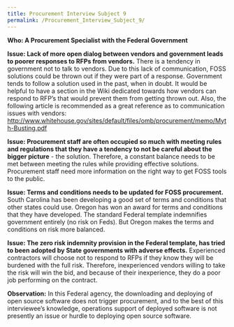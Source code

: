 ```yaml
---
title: Procurement Interview Subject 9
permalink: /Procurement_Interview_Subject_9/
---
```


**Who: A Procurement Specialist with the Federal Government**

**Issue: Lack of more open dialog between vendors and government leads to poorer responses to RFPs from vendors.** There is a tendency in government not to talk to vendors. Due to this lack of communication, FOSS solutions could be thrown out if they were part of a response. Government tends to follow a solution used in the past, when in doubt. It would be helpful to have a section in the Wiki dedicated towards how vendors can respond to RFP’s that would prevent them from getting thrown out. Also, the following article is recommended as a great reference as to communication issues with vendors: <http://www.whitehouse.gov/sites/default/files/omb/procurement/memo/Myth-Busting.pdf>

**Issue: Procurement staff are often occupied so much with meeting rules and regulations that they have a tendency to not be careful about the bigger picture** - the solution. Therefore, a constant balance needs to be met between meeting the rules while providing effective solutions. Procurement staff need more information on the right way to get FOSS tools to the public.

**Issue: Terms and conditions needs to be updated for FOSS procurement.** South Carolina has been developing a good set of terms and conditions that other states could use. Oregon has won an award for terms and conditions that they have developed. The standard Federal template indemnifies government entirely (no risk on Feds). But Oregon makes the terms and conditions on risk more balanced.

**Issue: The zero risk indemnity provision in the Federal template, has tried to been adopted by State governments with adverse effects.** Experienced contractors will choose not to respond to RFPs if they know they will be burdened with the full risk. Therefore, inexperienced vendors willing to take the risk will win the bid, and because of their inexperience, they do a poor job performing on the contract.

**Observation:** In this Federal agency, the downloading and deploying of open source software does not trigger procurement, and to the best of this interviewee’s knowledge, operations support of deployed software is not presently an issue or hurdle to deploying open source software.
